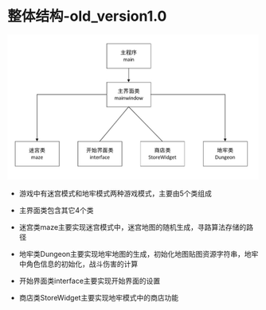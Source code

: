# 整体结构-old_version1.0

![](.\datum\1.jpg)

- 游戏中有迷宫模式和地牢模式两种游戏模式，主要由5个类组成

- 主界面类包含其它4个类

- 迷宫类maze主要实现迷宫模式中，迷宫地图的随机生成，寻路算法存储的路径

- 地牢类Dungeon主要实现地牢地图的生成，初始化地图贴图资源字符串，地牢中角色信息的初始化，战斗伤害的计算

- 开始界面类interface主要实现开始界面的设置

- 商店类StoreWidget主要实现地牢模式中的商店功能

